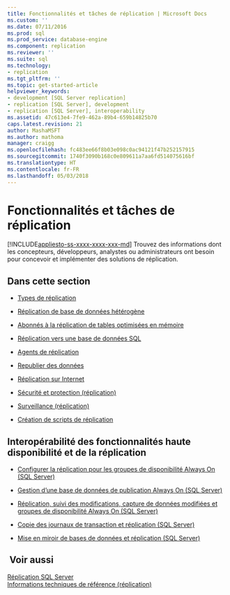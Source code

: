```yaml
---
title: Fonctionnalités et tâches de réplication | Microsoft Docs
ms.custom: ''
ms.date: 07/11/2016
ms.prod: sql
ms.prod_service: database-engine
ms.component: replication
ms.reviewer: ''
ms.suite: sql
ms.technology:
- replication
ms.tgt_pltfrm: ''
ms.topic: get-started-article
helpviewer_keywords:
- development [SQL Server replication]
- replication [SQL Server], development
- replication [SQL Server], interoperability
ms.assetid: 47c613e4-7fe9-462a-89b4-659b14825b70
caps.latest.revision: 21
author: MashaMSFT
ms.author: mathoma
manager: craigg
ms.openlocfilehash: fc483ee66f8b03e098c0ac94121f47b252157915
ms.sourcegitcommit: 1740f3090b168c0e809611a7aa6fd514075616bf
ms.translationtype: HT
ms.contentlocale: fr-FR
ms.lasthandoff: 05/03/2018
---
```

# <a name="replication-features-and-tasks"></a>Fonctionnalités et tâches de réplication
[!INCLUDE[appliesto-ss-xxxx-xxxx-xxx-md](../../includes/appliesto-ss-xxxx-xxxx-xxx-md.md)]
  Trouvez des informations dont les concepteurs, développeurs, analystes ou administrateurs ont besoin pour concevoir et implémenter des solutions de réplication.  
  
## <a name="in-this-section"></a>Dans cette section  
  
-   [Types de réplication](../../relational-databases/replication/types-of-replication.md)  
  
-   [Réplication de base de données hétérogène](../../relational-databases/replication/non-sql/heterogeneous-database-replication.md)  
  
-   [Abonnés à la réplication de tables optimisées en mémoire](../../relational-databases/replication/replication-to-memory-optimized-table-subscribers.md)  
  
-   [Réplication vers une base de données SQL](../../relational-databases/replication/replication-to-sql-database.md)  
  
-   [Agents de réplication](../../relational-databases/replication/agents/replication-agents.md)  
  
-   [Republier des données](../../relational-databases/replication/republish-data.md)  
  
-   [Réplication sur Internet](../../relational-databases/replication/replication-over-the-internet.md)  
  
-   [Sécurité et protection &#40;réplication&#41;](../../relational-databases/replication/security/security-and-protection-replication.md)  
  
-   [Surveillance &#40;réplication&#41;](../../relational-databases/replication/monitor/monitoring-replication.md)  
  
-   [Création de scripts de réplication](../../relational-databases/replication/scripting-replication.md)  
  
##  <a name="Interoperability"></a> Interopérabilité des fonctionnalités haute disponibilité et de la réplication  
  
-   [Configurer la réplication pour les groupes de disponibilité Always On &#40;SQL Server&#41;](../../database-engine/availability-groups/windows/configure-replication-for-always-on-availability-groups-sql-server.md)  
  
-   [Gestion d’une base de données de publication Always On &#40;SQL Server&#41;](../../database-engine/availability-groups/windows/maintaining-an-always-on-publication-database-sql-server.md)  
  
-   [Réplication, suivi des modifications, capture de données modifiées et groupes de disponibilité Always On &#40;SQL Server&#41;](../../database-engine/availability-groups/windows/replicate-track-change-data-capture-always-on-availability.md)  
  
-   [Copie des journaux de transaction et réplication &#40;SQL Server&#41;](../../database-engine/log-shipping/log-shipping-and-replication-sql-server.md)  
  
-   [Mise en miroir de bases de données et réplication &#40;SQL Server&#41;](../../database-engine/database-mirroring/database-mirroring-and-replication-sql-server.md)  
  
## <a name="see-also"></a> Voir aussi  
 [Réplication SQL Server](../../relational-databases/replication/sql-server-replication.md)   
 [Informations techniques de référence &#40;réplication&#41;](../../relational-databases/replication/technical-reference-replication.md)  
  
  
